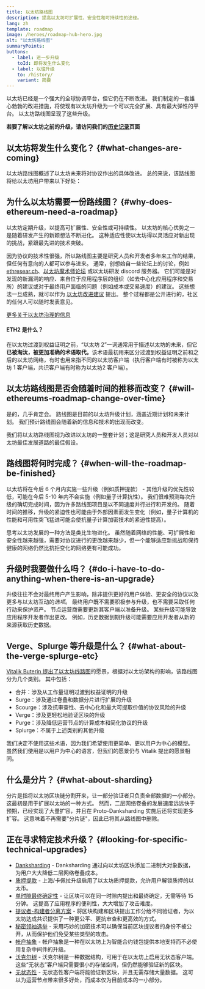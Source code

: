 ```yaml
---
title: 以太坊路线图
description: 提高以太坊可扩展性、安全性和可持续性的途径。
lang: zh
template: roadmap
image: /heroes/roadmap-hub-hero.jpg
alt: "以太坊路线图"
summaryPoints:
buttons:
  - label: 进一步升级
    toId: 即将发生什么变化
  - label: 以往升级
    to: /history/
    variant: 简要
---
```


以太坊已经是一个强大的全球协调平台，但它仍在不断改进。 我们制定的一套雄心勃勃的改进措施，将使现有以太坊升级为一个可以完全扩展、具有最大弹性的平台。 以太坊路线图呈现了这些升级。

**若要了解以太坊之前的升级，请访问我们的[历史记录](/history/)页面**

## 以太坊将发生什么变化？ {#what-changes-are-coming}

以太坊路线图概述了以太坊未来将对协议作出的具体改进。 总的来说，该路线图将给以太坊用户带来以下好处：

<CardGrid>
  <RoadmapActionCard
    to="/roadmap/scaling"
    title="交易费用更低"
    image="scaling"
    description="Rollups are too expensive and rely on centralized components, causing users to place too much trust in their operators. The roadmap includes fixes for both of these problems."
    buttonText="More on reducing fees"
  />
  <RoadmapActionCard
    to="/roadmap/security"
    title="更安全"
    image="security"
    description="Ethereum is already very secure but it can be made even stronger, ready to withstand all kinds of attack far into the future."
    buttonText="More on security"
  />
  <RoadmapActionCard
    to="/roadmap/user-experience"
    title="改善用户体验"
    image="userExperience"
    description="More support for smart contract wallets and light-weight nodes will make using Ethereum simpler and safer."
    buttonText="More on user experience"
  />
  <RoadmapActionCard
    to="/roadmap/future-proofing"
    title="面向未来"
    image="futureProofing"
    description="Ethereum researchers and developers are solving tomorrow's problems today, readying the network for future generations."
    buttonText="More on future proofing"
  />
</CardGrid>

## 为什么以太坊需要一份路线图？ {#why-does-ethereum-need-a-roadmap}

以太坊定期升级，以提高可扩展性、安全性或可持续性。 以太坊的核心优势之一是随着研发产生的新颖想法不断进化。 这种适应性使以太坊得以灵活应对新出现的挑战，紧跟最先进的技术突破。

<RoadmapImageContent title="路线图是如何制定的？">

因为协议的技术性很强，所以路线图主要是研究人员和开发者多年来工作的结果，但任何有意向的人都可以参与进来。 通常，创想始自一些论坛上的讨论，例如 [ethresear.ch](https://ethresear.ch/)、[以太坊魔术师论坛](https://ethereum-magicians.org/) 或以太坊研发 discord 服务器。 它们可能是对发现的新漏洞的响应、来自位于应用程序层的组织（如去中心化应用程序和交易所）的建议或对于最终用户面临的问题（例如成本或交易速度）的建议。 这些想法一旦成熟，就可以作为 [以太坊改进建议](https://eips.ethereum.org/) 提出。 整个过程都是公开进行的，社区的任何人可以随时发表意见。

[更多关于以太坊治理的信息](/governance/)

</RoadmapImageContent>

<InfoBanner mb={8}>
  <h4 style={{ marginTop: 0 }}>ETH2 是什么？</h4>

  <p>在以太坊过渡到权益证明之前，“以太坊 2”一词通常用于描述以太坊的未来，但它<strong>已被淘汰，被更加准确的术语取代。</strong>该术语最初用来区分过渡到权益证明之前和之后的以太坊网络，有时也用来指不同的以太坊客户端（执行客户端有时被称为以太坊 1 客户端，共识客户端有时称为以太坊2 客户端）。</p>

</InfoBanner>

## 以太坊路线图是否会随着时间的推移而改变？ {#will-ethereums-roadmap-change-over-time}

是的，几乎肯定会。 路线图是目前的以太坊升级计划，涵盖近期计划和未来计划。 我们预计路线图会随着新的信息和技术的出现而改变。

我们将以太坊路线图视为改进以太坊的一整套计划；这是研究人员和开发人员对以太坊最佳发展道路的最佳假设。

## 路线图将何时完成？ {#when-will-the-roadmap-be-finished}

以太坊将在今后 6 个月内实施一些升级（例如质押提款） - 其他升级的优先性较低，可能在今后 5-10 年内不会实施（例如量子计算抗性）。 我们很难预测每次升级的确切完成时间，因为许多路线图项目是以不同速度并行进行和开发的。 随着时间的推移，升级的紧迫性也可能由于外部因素而发生变化（例如，量子计算机的性能和可用性突飞猛进可能会使抗量子计算加密技术的紧迫性提高）。

思考以太坊发展的一种方法是类比生物进化。 虽然随着网络的性能、可扩展性和安全性越来越强，需要对协议进行的更改越来越少，但一个能够适应新挑战和保持健康的网络仍然比抗拒变化的网络更有可能成功。

## 升级时我要做什么吗？ {#do-i-have-to-do-anything-when-there-is-an-upgrade}

升级往往不会对最终用户产生影响，除非提供更好的用户体验、更安全的协议以及更多与以太坊互动的<i>选项</i>。 最终用户既不需要积极参与升级，也不需要采取任何行动来保护资产。 节点运营商需要更新其客户端以准备升级。 某些升级可能导致应用程序开发者作出更改。 例如，历史数据到期升级可能需要应用开发者从新的来源获取历史数据。

## Verge、Splurge 等升级是什么？ {#what-about-the-verge-splurge-etc}

[Vitalik Buterin 提出了以太坊线路图](https://twitter.com/VitalikButerin/status/1588669782471368704)的愿景，根据对以太坊架构的影响，该路线图分为几个类别。 其中包括：

- 合并：涉及从工作量证明过渡到权益证明的升级
- Surge：涉及通过卷叠和数据分片进行扩展的升级
- Scourge：涉及抗审查性、去中心化和最大可提取价值的协议风险的升级
- Verge：涉及更轻松地验证区块的升级
- Purge：涉及降低运营节点的计算成本和简化协议的升级
- Splurge：不属于上述类别的其他升级

我们决定不使用这些术语，因为我们希望使用更简单、更以用户为中心的模型。 虽然我们使用是以用户为中心的语言，但我们的愿景仍与 Vitalik 提出的愿景相同。

## 什么是分片？ {#what-about-sharding}

分片是指将以太坊区块链分割开来，让一部分验证者只负责全部数据的一小部分。 这最初是用于扩展以太坊的一种方式。 然而，二层网络卷叠的发展速度远远快于预期，已经实现了大量扩容，并且在 Proto-Danksharding 实施后还将实现更多扩容。 这意味着不再需要"分片链"，因此已将其从路线图中删除。

## 正在寻求特定技术升级？ {#looking-for-specific-technical-upgrades}

- [Danksharding](/roadmap/danksharding) - Danksharding 通过向以太坊区块添加二进制大对象数据，为用户大大降低二层网络卷叠成本。
- [质押提款](/staking/withdrawals) - 上海/卡佩拉升级启用了以太坊质押提款，允许用户解锁质押的以太币。
- [单时隙最终确定性](/roadmap/single-slot-finality) - 让区块可以在同一时隙内提出和最终确定，无需等待 15 分钟。 这提高了应用程序的便利性，大大增加了攻击难度。
- [提议者-构建者分离方案](/roadmap/pbs) - 将区块构建和区块提出工作分给不同验证者，为以太坊达成共识提供了一种更公平、更抗审查和更高效的方式。
- [秘密领袖选举](/roadmap/secret-leader-election) - 采用巧妙的加密技术可以确保当前区块提议者的身份不被公开，从而保护他们免受某些类型的攻击。
- [帐户抽象](/roadmap/account-abstraction) - 帐户抽象是一种在以太坊上为智能合约钱包提供本地支持而不必使用复杂中间件的升级。
- [沃克尔树](/roadmap/verkle-trees) - 沃克尔树是一种数据结构，可用于在以太坊上启用无状态客户端。 这些“无状态”客户端只需要很小的存储空间，但仍然能够验证新的区块。
- [无状态性](/roadmap/statelessness) - 无状态性客户端将能验证新区块，并且无需存储大量数据。 这可以为运营节点带来很多好处，而成本仅为目前成本的一小部分。
